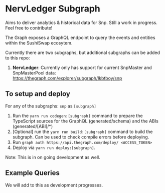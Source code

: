 # NervLedger Subgraph

Aims to deliver analytics & historical data for Snp. Still a work in progress. Feel free to contribute!

The Graph exposes a GraphQL endpoint to query the events and entities within the SushiSwap ecosytem.

Currently there are two subgraphs, but additional subgraphs can be added to this repo:

1. **NervLedger**: Currently only has support for current SnpMaster and SnpMasterPool data: https://thegraph.com/explorer/subgraph/lkbtboy/snp


## To setup and deploy

For any of the subgraphs: `snp` as `[subgraph]`

1. Run the `yarn run codegen:[subgraph]` command to prepare the TypeScript sources for the GraphQL (generated/schema) and the ABIs (generated/[ABI]/\*)
2. [Optional] run the `yarn run build:[subgraph]` command to build the subgraph. Can be used to check compile errors before deploying.
3. Run `graph auth https://api.thegraph.com/deploy/ <ACCESS_TOKEN>`
4. Deploy via `yarn run deploy:[subgraph]`.

Note: This is in on going development as well.

## Example Queries

We will add to this as development progresses.
